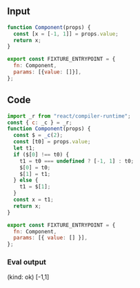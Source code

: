 
## Input

```javascript
function Component(props) {
  const [x = [-1, 1]] = props.value;
  return x;
}

export const FIXTURE_ENTRYPOINT = {
  fn: Component,
  params: [{value: []}],
};

```

## Code

```javascript
import _r from "react/compiler-runtime";
const { c: _c } = _r;
function Component(props) {
  const $ = _c(2);
  const [t0] = props.value;
  let t1;
  if ($[0] !== t0) {
    t1 = t0 === undefined ? [-1, 1] : t0;
    $[0] = t0;
    $[1] = t1;
  } else {
    t1 = $[1];
  }
  const x = t1;
  return x;
}

export const FIXTURE_ENTRYPOINT = {
  fn: Component,
  params: [{ value: [] }],
};

```
      
### Eval output
(kind: ok) [-1,1]